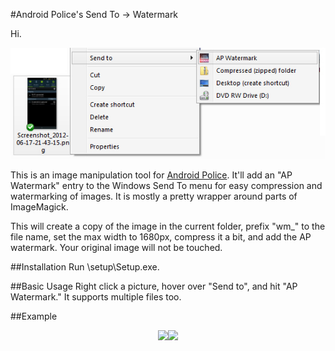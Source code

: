 #Android Police's Send To -> Watermark

Hi.

<p align="center"><img src="https://github.com/RonAmadeo/AP-Send-To-Watermark/raw/master/resources/readme/What-this-will-do.jpg"/></p>

This is an image manipulation tool for <a href="http://androidpolice.com">Android Police</a>. It'll add an "AP Watermark" entry to the Windows Send To menu for easy compression and watermarking of images. It is mostly a pretty wrapper around parts of ImageMagick.

This will create a copy of the image in the current folder, prefix "wm_" to the file name, set the max width to 1680px, compress it a bit, and add the AP watermark. Your original image will not be touched.

##Installation
Run \setup\Setup.exe.

##Basic Usage
Right click a picture, hover over "Send to", and hit "AP Watermark." It supports multiple files too.

##Example
<p align="center"><img src="https://github.com/RonAmadeo/resources/readme/AP-Send-To-Watermark/raw/master/resources/readme/example.png"/><img src="https://github.com/RonAmadeo/resources/readme/AP-Send-To-Watermark/raw/master/resources/readme/wm_example.png"/></p>